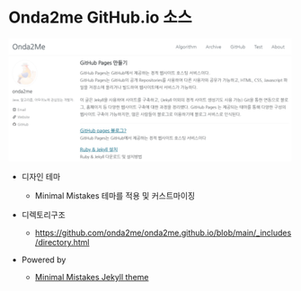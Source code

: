 # Onda2me GitHub.io 소스

[![Onda2me live preview][1]][2]

[1]: /assets/images/main/onda2me_01.PNG (live preview)
[2]: https://onda2me.github.io/

+  디자인 테마
   - Minimal Mistakes 테마를 적용 및 커스트마이징

+ 디렉토리구조
   - https://github.com/onda2me/onda2me.github.io/blob/main/_includes/directory.html

+ Powered by 
   - [Minimal Mistakes Jekyll theme](https://mmistakes.github.io/minimal-mistakes/)
